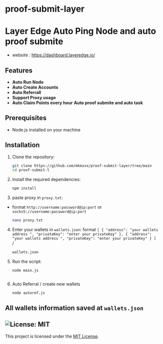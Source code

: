 # proof-submit-layer
# Layer Edge Auto Ping Node and auto proof submite

- website : https://dashboard.layeredge.io/

## Features

- **Auto Run Node**
- **Auto Create Accounts**
- **Auto Referrall**
- **Support Proxy usage**
- **Auto Claim Points every hour**
**Auto proof submite and auto task**

## Prerequisites

- Node.js installed on your machine


## Installation

1. Clone the repository:
    ```sh
    git clone https://github.com/mkmzxx/proof-submit-layer/tree/main
    cd proof-submit-l
    ```

2. Install the required dependencies:
    ```sh
    npm install
    ```
3. paste proxy in `proxy.txt`:
-  format `http://username:password@ip:port` or `socks5://username:password@ip:port`
    ```sh
    nano proxy.txt
    ```
4. Enter your wallets in `wallets.json`:
format `[
  {
    "address": "your wallets address ",
    "privateKey": "enter your privateKey"
  },
  {
    "address": "your wallets address ",
    "privateKey": "enter your privateKey"
  }
]`
/ 
    ```sh
    wallets.json
    ```
4. Run the script:
    ```sh
    node main.js



4. Auto Referral / create new wallets
    ```sh
    node autoref.js
    ```



## All wallets information saved at `wallets.json`


## ![License: MIT](https://img.shields.io/badge/License-MIT-yellow.svg)

This project is licensed under the [MIT License](LICENSE).
